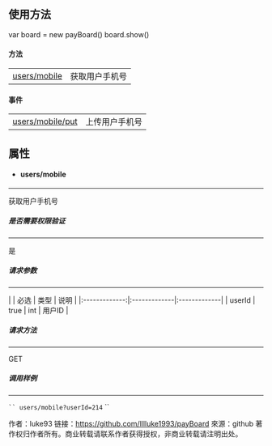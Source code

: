 ## 使用方法

var board = new payBoard()
board.show()

#### 方法

|  |  |
|:-------------:|:-------------|
| [users/mobile](#users-mobile) | 获取用户手机号 |


#### 事件

|  |  |
|:-------------:|:-------------|
| [users/mobile/put](#users-mobile-put) | 上传用户手机号 |


## 属性

* #### users/mobile

---

获取用户手机号

##### 是否需要权限验证

---

是

##### 请求参数

---

| | 必选 | 类型 | 说明 |
|:-------------:|:-------------|:-------------|
| userId | true | int | 用户ID |

##### 请求方法

---

GET

##### 调用样例

---


` ``
users/mobile?userId=214
` ``

作者：luke93
链接：https://github.com/lllluke1993/payBoard
來源：github
著作权归作者所有。商业转载请联系作者获得授权，非商业转载请注明出处。